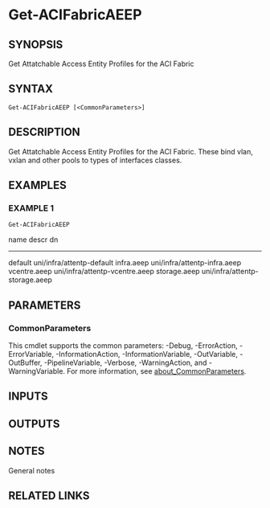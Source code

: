 ﻿---
external help file: ACI-PoSH-help.xml
Module Name: ACI-PoSH
online version:
schema: 2.0.0
---

# Get-ACIFabricAEEP

## SYNOPSIS
Get Attatchable Access Entity Profiles for the ACI Fabric

## SYNTAX

```
Get-ACIFabricAEEP [<CommonParameters>]
```

## DESCRIPTION
Get Attatchable Access Entity Profiles for the ACI Fabric. 
These bind vlan, vxlan and other pools to types of interfaces classes.

## EXAMPLES

### EXAMPLE 1
```
Get-ACIFabricAEEP
```

name         descr dn
----         ----- --
default            uni/infra/attentp-default
infra.aeep         uni/infra/attentp-infra.aeep
vcentre.aeep       uni/infra/attentp-vcentre.aeep storage.aeep       uni/infra/attentp-storage.aeep

## PARAMETERS

### CommonParameters
This cmdlet supports the common parameters: -Debug, -ErrorAction, -ErrorVariable, -InformationAction, -InformationVariable, -OutVariable, -OutBuffer, -PipelineVariable, -Verbose, -WarningAction, and -WarningVariable. For more information, see [about_CommonParameters](http://go.microsoft.com/fwlink/?LinkID=113216).

## INPUTS

## OUTPUTS

## NOTES
General notes

## RELATED LINKS
